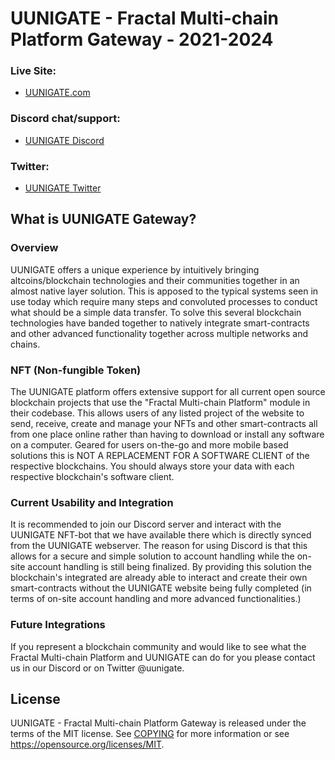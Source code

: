 UUNIGATE - Fractal Multi-chain Platform Gateway - 2021-2024
===========================================================================================

### Live Site:
*  [UUNIGATE.com](https://uunigate.com/)

### Discord chat/support:
*  [UUNIGATE Discord](https://discord.gg/354Vy4W5JX)

### Twitter:
*  [UUNIGATE Twitter](https://twitter.com/uunigate)



What is UUNIGATE Gateway?
-----------------------------------------

### Overview
UUNIGATE offers a unique experience by intuitively bringing altcoins/blockchain technologies and their communities together in an almost native layer solution. This is apposed to the typical systems seen in use today which require many steps and convoluted processes to conduct what should be a simple data transfer. To solve this several blockchain technologies have banded together to natively integrate smart-contracts and other advanced functionality together across multiple networks and chains.

### NFT (Non-fungible Token)
The UUNIGATE platform offers extensive support for all current open source blockchain projects that use the "Fractal Multi-chain Platform" module in their codebase. This allows users of any listed project of the website to send, receive, create and manage your NFTs and other smart-contracts all from one place online rather than having to download or install any software on a computer. Geared for users on-the-go and more mobile based solutions this is NOT A REPLACEMENT FOR A SOFTWARE CLIENT of the respective blockchains. You should always store your data with each respective blockchain's software client.

### Current Usability and Integration
It is recommended to join our Discord server and interact with the UUNIGATE NFT-bot that we have available there which is directly synced from the UUNIGATE webserver. The reason for using Discord is that this allows for a secure and simple solution to account handling while the on-site account handling is still being finalized. By providing this solution the blockchain's integrated are already able to interact and create their own smart-contracts without the UUNIGATE website being fully completed (in terms of on-site account handling and more advanced functionalities.)

### Future Integrations
If you represent a blockchain community and would like to see what the Fractal Multi-chain Platform and UUNIGATE can do for you please contact us in our Discord or on Twitter @uunigate.


License
-------

UUNIGATE - Fractal Multi-chain Platform Gateway is released under the terms of the MIT license. See [COPYING](COPYING) for more information or see https://opensource.org/licenses/MIT.

